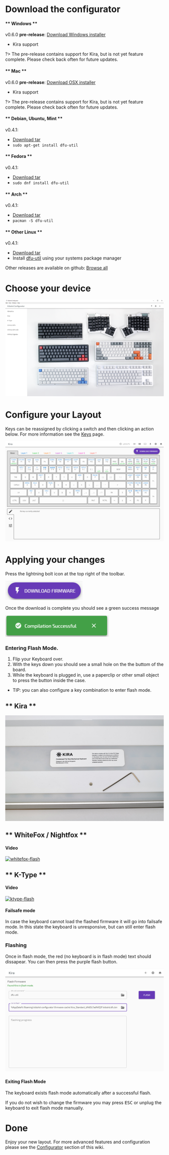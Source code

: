 # Download the configurator

<!-- tabs:start -->

#### ** Windows **

v0.6.0 **pre-release**: [Download Windows installer](https://github.com/kiibohd/configurator/releases/download/v0.6.0-alpha/kiibohd-configurator-0.6.0-alpha-win.msi)

 - Kira support

?> The pre-release contains support for Kira, but is not yet feature complete.
Please check back often for future updates.

<!--
---
Old Versions:

*v0.4.1:* [Download](https://github.com/kiibohd/configurator/releases/download/v0.4.1/kiibohd-configurator-0.4.1-win.exe)

 - K-Type animation support

 - Requires [dfu-util](http://dfu-util.sourceforge.net/releases/)
-->

#### ** Mac **

v0.6.0 **pre-release**: [Download OSX installer](https://github.com/kiibohd/configurator/releases/download/v0.6.0-alpha/kiibohd-configurator-0.6.0-alpha-mac.dmg)

 - Kira support

?> The pre-release contains support for Kira, but is not yet feature complete.
Please check back often for future updates.

<!--
---
Old Versions:

v0.4.1: [Download](https://github.com/kiibohd/configurator/releases/download/v0.4.1/kiibohd-configurator-0.4.1-mac.dmg)

 - K-Type animation support

 - Requires dfu-util (available using [homebrew](https://brew.sh/), `brew install dfu-util`)
-->

#### ** Debian, Ubuntu, Mint **

v0.4.1:
 - [Download tar](https://github.com/kiibohd/configurator/releases/download/v0.4.1/kiibohd-configurator-0.4.1.tar.gz)
 - `sudo apt-get install dfu-util`

#### ** Fedora **

v0.4.1:
 - [Download tar](https://github.com/kiibohd/configurator/releases/download/v0.4.1/kiibohd-configurator-0.4.1.tar.gz)
 - `sudo dnf install dfu-util`

#### ** Arch **

v0.4.1:
 - [Download tar](https://github.com/kiibohd/configurator/releases/download/v0.4.1/kiibohd-configurator-0.4.1.tar.gz)
 - `pacman -S dfu-util`

#### ** Other Linux **

v0.4.1:
 - [Download tar](https://github.com/kiibohd/configurator/releases/download/v0.4.1/kiibohd-configurator-0.4.1.tar.gz)
 - Install [dfu-util](http://dfu-util.sourceforge.net) using your systems package manager

<!-- tabs:end -->

Other releases are available on github: [Browse all](https://github.com/kiibohd/configurator/releases)

# Choose your device

![configurator](./images/configurator-home.png "Configurator")

# Configure your Layout

Keys can be reassigned by clicking a switch and then clicking an action below. For more information see the [Keys](Configurator/Keys.md) page.

![keymap](./images/configurator-keymap.png "Configurator Keymap")

# Applying your changes

Press the lightning bolt icon at the top right of the toolbar.

![compile](./images/configurator-compile.png "Compile Button")

Once the download is complete you should see a green success message

![compile-success](./images/configurator-compile-success.png "Compile Success Toast")

### Entering Flash Mode.

1.  Flip your Keyboard over.
2.  With the keys down you should see a small hole on the the buttom of the board.
3.  While the keyboard is plugged in, use a paperclip or other small object to press the button inside the case.

- TIP: you can also configure a key combination to enter flash mode.

<!-- tabs:start -->

## ** Kira **

![flash-switch](./images/reset%20button.jpg 'Flash Button')

## ** WhiteFox / Nightfox **

#### Video

[![whitefox-flash](https://img.youtube.com/vi/okFwGmpq70Y/0.jpg)](https://www.youtube.com/watch?v=okFwGmpq70Y "WhiteFox Flashing Button Demonstration")

## ** K-Type **

#### Video

[![ktype-flash](https://img.youtube.com/vi/i5wFVnEJcok/0.jpg)](https://www.youtube.com/watch?v=i5wFVnEJcok "WhiteFox Flashing Button Demonstration")

<!-- tabs:end -->

#### Failsafe mode

In case the keyboard cannot load the flashed firmware it will go into failsafe mode. In this state the keyboard is unresponsive, but can still enter flash mode.

### Flashing

Once in flash mode, the red (no keyboard is in flash mode) text should dissapear.
You can then press the purple flash button.

![flash](./images/configurator-flash.png "Compile Button")

#### Exiting Flash Mode

The keyboard exists flash mode automatically after a successful flash.

If you do not wish to change the firmware you may press <kbd>ESC</kbd> or unplug the keyboard to exit flash mode manually.

# Done

Enjoy your new layout. For more advanced features and configuration please see the [Configurator](Configurator.md#customization) section of this wiki.
